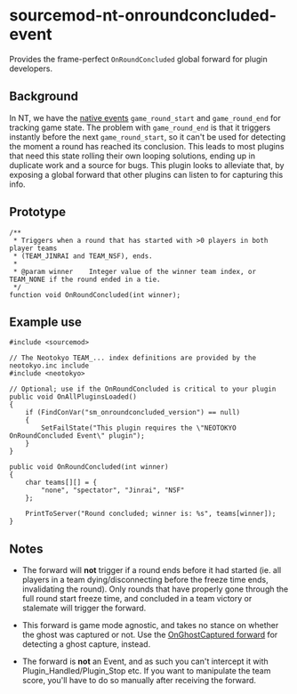 # sourcemod-nt-onroundconcluded-event
Provides the frame-perfect `OnRoundConcluded` global forward for plugin developers.

## Background
In NT, we have the [native events](https://wiki.alliedmods.net/Neotokyo_Events) `game_round_start` and `game_round_end` for tracking game state. The problem with `game_round_end` is that it triggers instantly before the next `game_round_start`, so it can't be used for detecting the moment a round has reached its conclusion. This leads to most plugins that need this state rolling their own looping solutions, ending up in duplicate work and a source for bugs. This plugin looks to alleviate that, by exposing a global forward that other plugins can listen to for capturing this info.

## Prototype
```sp
/**
 * Triggers when a round that has started with >0 players in both player teams
 * (TEAM_JINRAI and TEAM_NSF), ends.
 *
 * @param winner    Integer value of the winner team index, or TEAM_NONE if the round ended in a tie.
 */
function void OnRoundConcluded(int winner);
```

## Example use
```sp
#include <sourcemod>

// The Neotokyo TEAM_... index definitions are provided by the neotokyo.inc include
#include <neotokyo>

// Optional; use if the OnRoundConcluded is critical to your plugin
public void OnAllPluginsLoaded()
{
    if (FindConVar("sm_onroundconcluded_version") == null)
    {
        SetFailState("This plugin requires the \"NEOTOKYO OnRoundConcluded Event\" plugin");
    }
}

public void OnRoundConcluded(int winner)
{
    char teams[][] = {
        "none", "spectator", "Jinrai", "NSF"
    };

    PrintToServer("Round concluded; winner is: %s", teams[winner]);
}
```

## Notes
* The forward will **not** trigger if a round ends before it had started (ie. all players in a team dying/disconnecting before the freeze time ends, invalidating the round). Only rounds that have properly gone through the full round start freeze time, and concluded in a team victory or stalemate will trigger the forward.

* This forward is game mode agnostic, and takes no stance on whether the ghost was captured or not. Use the [OnGhostCaptured forward](https://github.com/softashell/nt-sourcemod-plugins/blob/master/scripting/nt_ghostcap.sp) for detecting a ghost capture, instead.

* The forward is **not** an Event, and as such you can't intercept it with Plugin_Handled/Plugin_Stop etc. If you want to manipulate the team score, you'll have to do so manually after receiving the forward.
